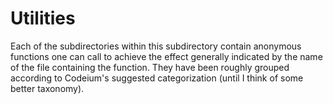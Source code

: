 # Utilities

Each of the subdirectories within this subdirectory contain anonymous functions one can call to achieve the effect generally indicated by the name of the file containing the function.  They have been roughly grouped according to Codeium's suggested categorization (until I think of some better taxonomy).

